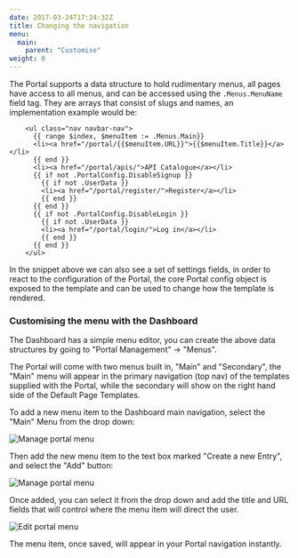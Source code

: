 ```yaml
---
date: 2017-03-24T17:24:32Z
title: Changing the navigation
menu:
  main:
    parent: "Customise"
weight: 0 
---
```


The Portal supports a data structure to hold rudimentary menus, all pages have access to all menus, and can be accessed using the `.Menus.MenuName` field tag. They are arrays that consist of slugs and names, an implementation example would be:

```{.copyWrapper}
    <ul class="nav navbar-nav">
      {{ range $index, $menuItem := .Menus.Main}}
      <li><a href="/portal/{{$menuItem.URL}}">{{$menuItem.Title}}</a></li>
      {{ end }}
      <li><a href="/portal/apis/">API Catalogue</a></li>
      {{ if not .PortalConfig.DisableSignup }}
        {{ if not .UserData }}
        <li><a href="/portal/register/">Register</a></li>
        {{ end }}
      {{ end }}
      {{ if not .PortalConfig.DisableLogin }}
        {{ if not .UserData }}
        <li><a href="/portal/login/">Log in</a></li>
        {{ end }}
      {{ end }}
    </ul>
```

In the snippet above we can also see a set of settings fields, in order to react to the configuration of the Portal, the core Portal config object is exposed to the template and can be used to change how the template is rendered.

### Customising the menu with the Dashboard

The Dashboard has a simple menu editor, you can create the above data structures by going to "Portal Management" -> "Menus".

The Portal will come with two menus built in, "Main" and "Secondary", the "Main" menu will appear in the primary navigation (top nav) of the templates supplied with the Portal, while the secondary will show on the right hand side of the Default Page Templates.

To add a new menu item to the Dashboard main navigation, select the "Main" Menu from the drop down:

![Manage portal menu][1]

Then add the new menu item to the text box marked "Create a new Entry", and select the "Add" button:

![Manage portal menu][2]

Once added, you can select it from the drop down and add the title and URL fields that will control where the menu item will direct the user.

![Edit portal menu][3]

The menu item, once saved, will appear in your Portal navigation instantly.

[1]: /docs/img/dashboard/portal-management/portalMenus.png
[2]: /docs/img/dashboard/portal-management/addPortalMenus.png
[3]: /docs/img/dashboard/portal-management/portalMenusDropdown.png

